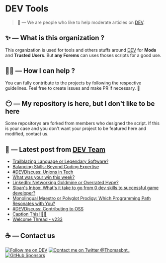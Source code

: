 # DEV Tools

> 🔧 — We are people who like to help moderate articles on [DEV](https://dev.to).

## ✨ — What is this organization ?

This organization is used for tools and others stuffs around [DEV](https://dev.to) for **Mods** and **Trusted Users**. But __any Forems__ can uses thoses scripts for a good use.


## 💪🏼 — How I can help ?

You can fully contribute to the projects by following the respective guidelines. Feel free to create issues and make PR if necessary. 🎉

## 😶 — My repository is here, but I don't like to be here

Some repositorys are forked from members who designed the script. If this is your case and you don't want your project to be featured here and modified, contact us.

## 📝 — Latest post from [DEV Team](https://dev.to/devteam)

<!-- BLOG-POST-LIST:START -->
- [Trailblazing Language or Legendary Software?](https://dev.to/devteam/trailblazing-language-or-legendary-software-1lf2)
- [Balancing Skills: Beyond Coding Expertise](https://dev.to/devteam/balancing-skills-beyond-coding-expertise-4k93)
- [#DEVDiscuss: Unions in Tech](https://dev.to/devteam/devdiscuss-unions-in-tech-44c5)
- [What was your win this week?](https://dev.to/devteam/what-was-your-win-this-week-13db)
- [LinkedIn: Networking Goldmine or Overrated Hype?](https://dev.to/devteam/linkedin-networking-goldmine-or-overrated-hype-1mij)
- [Sloan&#39;s Inbox: What&#39;s it take to go from 0 dev skills to successful game developer?](https://dev.to/devteam/sloans-inbox-whats-it-take-to-go-from-0-dev-skills-to-successful-game-developer-60h)
- [Monolingual Maestro or Polyglot Prodigy: Which Programming Path Resonates with You?](https://dev.to/devteam/monolingual-maestro-or-polyglot-prodigy-which-programming-path-resonates-with-you-aeg)
- [#DEVDiscuss: Contributing to OSS](https://dev.to/devteam/devdiscuss-contributing-to-oss-3d99)
- [Caption This! 🤔💭](https://dev.to/devteam/caption-this-4ok)
- [Welcome Thread - v233](https://dev.to/devteam/welcome-thread-v235-138i)
<!-- BLOG-POST-LIST:END -->


## ☕ — Contact us

[![Follow me on DEV](https://img.shields.io/badge/dev.to-%2308090A.svg?&style=for-the-badge&logo=dev.to&logoColor=white&alt=devto)](https://dev.to/thomasbnt)
[![Contact me on Twitter @Thomasbnt_](https://img.shields.io/badge/Contact%20me%20on%20Twitter-%231DA1F2.svg?&style=for-the-badge&logo=twitter&logoColor=white&alt=twitter)](https://twitter.com/messages/1142357270-1142357270?text=Hello,%20I%20contact%20you%20from%20devtotools%20&recipient_id=1142357270) [![GitHub Sponsors](https://img.shields.io/badge/Sponsor%20me-%23EA54AE.svg?&style=for-the-badge&logo=github-sponsors&logoColor=white)](https://github.com/sponsors/thomasbnt)


